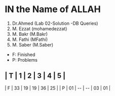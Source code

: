 # IN the Name of ALLAH

1.  Dr.Ahmed (Lab 02-Solution -DB Queries)
2. M. Ezzat (mohamedezzat)
3. M. Bakr  (M.Bakr)
4. M. Fathi (MFathi)
5. M. Saber (M.Saber) 

- F: Finished
- P: Problems

| T | 1 | 2 | 3 | 4 | 5 |
-------------------------
| F | 33 | 19 | 19 | 36 | 25 |
| P | 01 | -- | -- | 03 | 01 |


